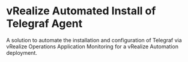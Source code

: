 # vRealize Automated Install of Telegraf Agent
 A solution to automate the installation and configuration of Telegraf via vRealize Operations Application Monitoring for a vRealize Automation deployment.
